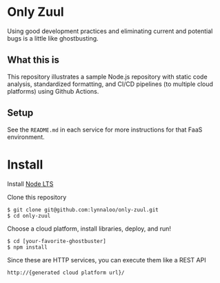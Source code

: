 # Only Zuul

Using good development practices and eliminating current and potential bugs is a little like ghostbusting. 

## What this is

This repository illustrates a sample Node.js repository with static code analysis, standardized formatting, and CI/CD pipelines (to multiple cloud platforms) using Github Actions.

## Setup

See the `README.md` in each service for more instructions for that FaaS environment.

# Install

Install [Node LTS](https://nodejs.org/) 

Clone this repository

```
$ git clone git@github.com:lynnaloo/only-zuul.git
$ cd only-zuul
```

Choose a cloud platform, install libraries, deploy, and run!

```
$ cd [your-favorite-ghostbuster]
$ npm install
```

Since these are HTTP services, you can execute them like a REST API

```
http://{generated cloud platform url}/
```

